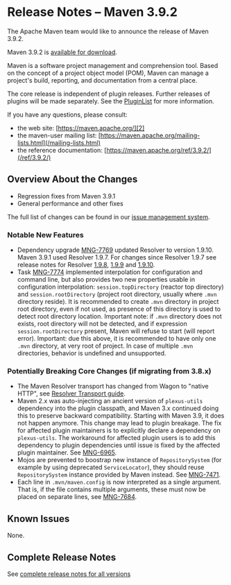 <!--
 Licensed to the Apache Software Foundation (ASF) under one
 or more contributor license agreements.  See the NOTICE file
 distributed with this work for additional information
 regarding copyright ownership.  The ASF licenses this file
 to you under the Apache License, Version 2.0 (the
 "License"); you may not use this file except in compliance
 with the License.  You may obtain a copy of the License at

   http://www.apache.org/licenses/LICENSE-2.0

 Unless required by applicable law or agreed to in writing,
 software distributed under the License is distributed on an
 "AS IS" BASIS, WITHOUT WARRANTIES OR CONDITIONS OF ANY
 KIND, either express or implied.  See the License for the
 specific language governing permissions and limitations
 under the License.

 NOTE: For help with the syntax of this file, see:
 http://maven.apache.org/doxia/modules/index.html#Markdown
-->

# Release Notes &#x2013; Maven 3.9.2

The Apache Maven team would like to announce the release of Maven 3.9.2.

Maven 3.9.2 is [available for download][0].

Maven is a software project management and comprehension tool. Based on the concept of a project object model (POM), Maven can manage a project's build, reporting, and documentation from a central place.

The core release is independent of plugin releases. Further releases of plugins will be made separately. See the [PluginList][1] for more information.

If you have any questions, please consult:

- the web site: [https://maven.apache.org/][2]
- the maven-user mailing list: [https://maven.apache.org/mailing-lists.html](/mailing-lists.html)
- the reference documentation: [https://maven.apache.org/ref/3.9.2/](/ref/3.9.2/)

## Overview About the Changes

* Regression fixes from Maven 3.9.1
* General performance and other fixes

The full list of changes can be found in our [issue management system][4].

### Notable New Features

* Dependency upgrade [MNG-7769](https://issues.apache.org/jira/browse/MNG-7769) updated Resolver to version 1.9.10. Maven 3.9.1 used Resolver 1.9.7. For
changes since Resolver 1.9.7 see release notes for Resolver [1.9.8](https://issues.apache.org/jira/secure/ReleaseNote.jspa?projectId=12320628&version=12352986), 
[1.9.9](https://issues.apache.org/jira/secure/ReleaseNote.jspa?projectId=12320628&version=12353151) and
[1.9.10](https://issues.apache.org/jira/secure/ReleaseNote.jspa?projectId=12320628&version=12353177).
* Task [MNG-7774](https://issues.apache.org/jira/browse/MNG-7774) implemented interpolation for configuration and command line, but also provides two new
properties usable in configuration interpolation: `session.topDirectory` (reactor top directory) and `session.rootDirectory` (project root directory, usually where `.mvn`
directory reside). It is recommended to create `.mvn` directory in project root directory, even if not used, as presence of this directory is used to 
detect root directory location. Important note: if `.mvn` directory does not exists, root directory will not be detected, and if expression `session.rootDirectory`
present, Maven will refuse to start (will report error). Important: due this above, it is recommended to have only one `.mvn` directory, at very root of project.
In case of multiple `.mvn` directories, behavior is undefined and unsupported.

### Potentially Breaking Core Changes (if migrating from 3.8.x)

* The Maven Resolver transport has changed from Wagon to "native HTTP", see [Resolver Transport guide](/guides/mini/guide-resolver-transport.html).
* Maven 2.x was auto-injecting an ancient version of `plexus-utils` dependency into the plugin classpath, and Maven 3.x continued doing this to preserve backward compatibility. Starting with Maven 3.9, it does not happen anymore. This change may lead to plugin breakage. The fix for affected plugin maintainers is to explicitly declare a dependency on `plexus-utils`. The workaround for affected plugin users is to add this dependency to plugin dependencies until issue is fixed by the affected plugin maintainer. See [MNG-6965](https://issues.apache.org/jira/browse/MNG-6965).
* Mojos are prevented to boostrap new instance of `RepositorySystem` (for example by using deprecated `ServiceLocator`), they should reuse `RepositorySystem` instance provided by Maven instead. See [MNG-7471](https://issues.apache.org/jira/browse/MNG-7471).
* Each line in `.mvn/maven.config` is now interpreted as a single argument. That is, if the file contains multiple arguments, these must now be placed on separate lines, see [MNG-7684](https://issues.apache.org/jira/browse/MNG-7684).

## Known Issues

None.

## Complete Release Notes

See [complete release notes for all versions][5]

[0]: ../../download.html
[1]: ../../plugins/index.html
[2]: https://maven.apache.org/
[4]: https://issues.apache.org/jira/secure/ReleaseNote.jspa?projectId=12316922&version=12352958
[5]: ../../docs/history.html
